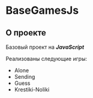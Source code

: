 # BaseGamesJs
## О проекте
Базовый проект на ***JavaScript***

Реализованы следующие игры:
* Alone
* Sending
* Guess
* Krestiki-Noliki
